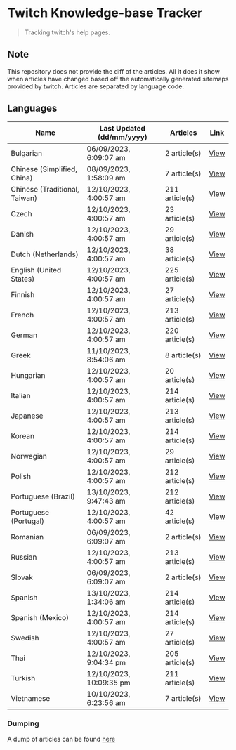 # Twitch Knowledge-base Tracker
> Tracking twitch's help pages. 

## Note
This repository does not provide the diff of the articles. All it does it show when articles have changed based
off the automatically generated sitemaps provided by twitch. Articles are separated by language code.

## Languages

| Name                          | Last Updated (dd/mm/yyyy) | Articles       | Link                   |
|-------------------------------|---------------------------|----------------|------------------------|
| Bulgarian                     | 06/09/2023, 6:09:07 am    | 2 article(s)   | [View](docs/bg.md)     |
| Chinese (Simplified, China)   | 08/09/2023, 1:58:09 am    | 7 article(s)   | [View](docs/zh_CN.md)  |
| Chinese (Traditional, Taiwan) | 12/10/2023, 4:00:57 am    | 211 article(s) | [View](docs/zh_TW.md)  |
| Czech                         | 12/10/2023, 4:00:57 am    | 23 article(s)  | [View](docs/cs.md)     |
| Danish                        | 12/10/2023, 4:00:57 am    | 29 article(s)  | [View](docs/da.md)     |
| Dutch (Netherlands)           | 12/10/2023, 4:00:57 am    | 38 article(s)  | [View](docs/nl_NL.md)  |
| English (United States)       | 12/10/2023, 4:00:57 am    | 225 article(s) | [View](docs/en_US.md)  |
| Finnish                       | 12/10/2023, 4:00:57 am    | 27 article(s)  | [View](docs/fi.md)     |
| French                        | 12/10/2023, 4:00:57 am    | 213 article(s) | [View](docs/fr.md)     |
| German                        | 12/10/2023, 4:00:57 am    | 220 article(s) | [View](docs/de.md)     |
| Greek                         | 11/10/2023, 8:54:06 am    | 8 article(s)   | [View](docs/el.md)     |
| Hungarian                     | 12/10/2023, 4:00:57 am    | 20 article(s)  | [View](docs/hu.md)     |
| Italian                       | 12/10/2023, 4:00:57 am    | 214 article(s) | [View](docs/it.md)     |
| Japanese                      | 12/10/2023, 4:00:57 am    | 213 article(s) | [View](docs/ja.md)     |
| Korean                        | 12/10/2023, 4:00:57 am    | 214 article(s) | [View](docs/ko.md)     |
| Norwegian                     | 12/10/2023, 4:00:57 am    | 29 article(s)  | [View](docs/no.md)     |
| Polish                        | 12/10/2023, 4:00:57 am    | 212 article(s) | [View](docs/pl.md)     |
| Portuguese (Brazil)           | 13/10/2023, 9:47:43 am    | 212 article(s) | [View](docs/pt_BR.md)  |
| Portuguese (Portugal)         | 12/10/2023, 4:00:57 am    | 42 article(s)  | [View](docs/pt_PT.md)  |
| Romanian                      | 06/09/2023, 6:09:07 am    | 2 article(s)   | [View](docs/ro.md)     |
| Russian                       | 12/10/2023, 4:00:57 am    | 213 article(s) | [View](docs/ru.md)     |
| Slovak                        | 06/09/2023, 6:09:07 am    | 2 article(s)   | [View](docs/sk.md)     |
| Spanish                       | 13/10/2023, 1:34:06 am    | 214 article(s) | [View](docs/es.md)     |
| Spanish (Mexico)              | 12/10/2023, 4:00:57 am    | 214 article(s) | [View](docs/es_MX.md)  |
| Swedish                       | 12/10/2023, 4:00:57 am    | 27 article(s)  | [View](docs/sv.md)     |
| Thai                          | 12/10/2023, 9:04:34 pm    | 205 article(s) | [View](docs/th.md)     |
| Turkish                       | 12/10/2023, 10:09:35 pm   | 211 article(s) | [View](docs/tr.md)     |
| Vietnamese                    | 10/10/2023, 6:23:56 am    | 7 article(s)   | [View](docs/vi.md)     |

### Dumping
A dump of articles can be found [here](docs/RAW.md)